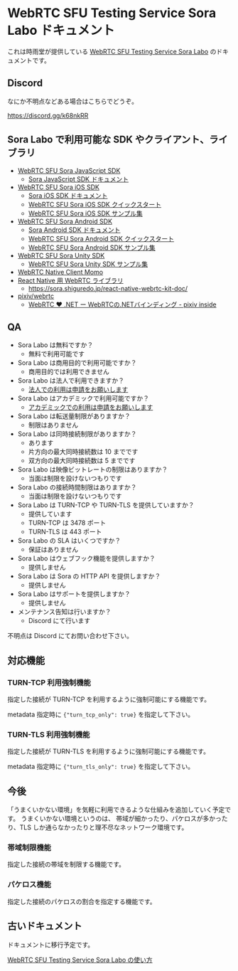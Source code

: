 # WebRTC SFU Testing Service Sora Labo ドキュメント

これは時雨堂が提供している [WebRTC SFU Testing Service Sora Labo](https://sora-labo.shiguredo.jp/) のドキュメントです。

## Discord

なにか不明点などある場合はこちらでどうぞ。

https://discord.gg/k68nkRR

## Sora Labo で利用可能な SDK やクライアント、ライブラリ

- [WebRTC SFU Sora JavaScript SDK](https://github.com/shiguredo/sora-js-sdk)
    - [Sora JavaScript SDK ドキュメント](https://sora.shiguredo.jp/js-sdk-doc/)
- [WebRTC SFU Sora iOS SDK](https://github.com/shiguredo/sora-ios-sdk)
    - [Sora iOS SDK ドキュメント](https://sora.shiguredo.jp/ios-sdk-doc/)
    - [WebRTC SFU Sora iOS SDK クイックスタート](https://github.com/shiguredo/sora-ios-sdk-quickstart)
    - [WebRTC SFU Sora iOS SDK サンプル集](https://github.com/shiguredo/sora-ios-sdk-samples)
- [WebRTC SFU Sora Android SDK](https://github.com/shiguredo/sora-android-sdk)
    - [Sora Android SDK ドキュメント](https://sora.shiguredo.jp/android-sdk-doc/)
    - [WebRTC SFU Sora Android SDK クイックスタート](https://github.com/shiguredo/sora-android-sdk-quickstart)
    - [WebRTC SFU Sora Android SDK サンプル集](https://github.com/shiguredo/sora-android-sdk-samples)
- [WebRTC SFU Sora Unity SDK](https://github.com/shiguredo/sora-unity-sdk)
    - [WebRTC SFU Sora Unity SDK サンプル集](https://github.com/shiguredo/sora-unity-sdk-samples)
- [WebRTC Native Client Momo](https://github.com/shiguredo/momo)
- [React Native 用 WebRTC ライブラリ](https://github.com/shiguredo/react-native-webrtc-kit)
    - https://sora.shiguredo.jp/react-native-webrtc-kit-doc/
- [pixiv/webrtc](https://github.com/pixiv/webrtc/blob/branch-heads/pixiv-m77/README.pixiv.md)
    - [WebRTC ♥ \.NET ー WebRTCの\.NETバインディング \- pixiv inside](https://inside.pixiv.blog/nekomanma/7920)

## QA

- Sora Labo は無料ですか？
    - 無料で利用可能です
- Sora Labo は商用目的で利用可能ですか？
    - 商用目的では利用できません
- Sora Labo は法人で利用できますか？
    - [法人での利用は申請をお願いします](https://gist.github.com/voluntas/99bfcefc3b63f481941ae91584916a79#id23)
- Sora Labo はアカデミックで利用可能ですか？
    - [アカデミックでの利用は申請をお願いします](https://gist.github.com/voluntas/99bfcefc3b63f481941ae91584916a79#id23)
- Sora Labo は転送量制限がありますか？
    - 制限はありません
- Sora Labo は同時接続制限がありますか？
    - あります
    - 片方向の最大同時接続数は 10 までです
    - 双方向の最大同時接続数は 5 までです
- Sora Labo は映像ビットレートの制限はありますか？
    - 当面は制限を設けないつもりです
- Sora Labo の接続時間制限はありますか？
    - 当面は制限を設けないつもりです
- Sora Labo は TURN-TCP や TURN-TLS を提供していますか？
    - 提供しています
    - TURN-TCP は 3478 ポート
    - TURN-TLS は 443 ポート
- Sora Labo の SLA はいくつですか？
    - 保証はありません
- Sora Labo はウェブフック機能を提供しますか？
    - 提供しません
- Sora Labo は Sora の HTTP API を提供しますか？
    - 提供しません
- Sora Labo はサポートを提供しますか？
    - 提供しません
- メンテナンス告知は行いますか？
    - Discord にて行います

不明点は Discord にてお問い合わせ下さい。

## 対応機能

### TURN-TCP 利用強制機能

指定した接続が TURN-TCP を利用するように強制可能にする機能です。

metadata 指定時に `{"turn_tcp_only": true}` を指定して下さい。

### TURN-TLS 利用強制機能

指定した接続が TURN-TLS を利用するように強制可能にする機能です。

metadata 指定時に `{"turn_tls_only": true}` を指定して下さい。

## 今後

「うまくいかない環境」を気軽に利用できるような仕組みを追加していく予定です。
うまくいかない環境というのは、
帯域が細かったり、パケロスが多かったり、TLS しか通らなかったりと理不尽なネットワーク環境です。

### 帯域制限機能

指定した接続の帯域を制限する機能です。

### パケロス機能

指定した接続のパケロスの割合を指定する機能です。

## 古いドキュメント

ドキュメントに移行予定です。

[WebRTC SFU Testing Service Sora Labo の使い方](https://gist.github.com/voluntas/fb4cdc1626c941443e41a5a39050eb33)
